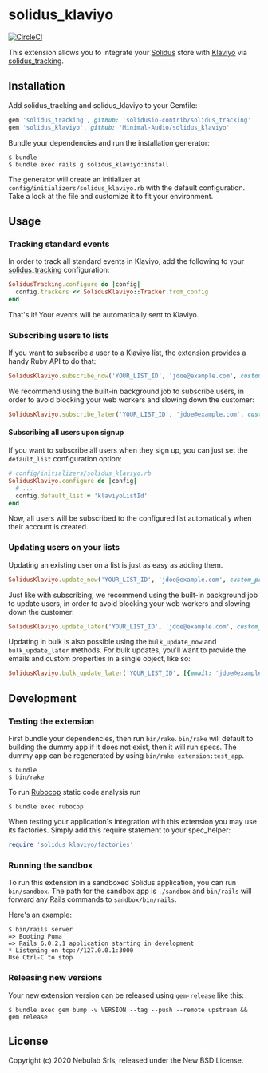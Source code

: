 # solidus_klaviyo

[![CircleCI](https://circleci.com/gh/Minimal-Audio/solidus_klaviyo.svg?style=svg)](https://circleci.com/gh/Minimal-Audio/solidus_klaviyo)

This extension allows you to integrate your [Solidus](https://solidus.io) store with
[Klaviyo](https://klaviyo.com) via [solidus_tracking](https://github.com/solidusio-contrib/solidus_tracking).

## Installation

Add solidus_tracking and solidus_klaviyo to your Gemfile:

```ruby
gem 'solidus_tracking', github: 'solidusio-contrib/solidus_tracking'
gem 'solidus_klaviyo', github: 'Minimal-Audio/solidus_klaviyo'
```

Bundle your dependencies and run the installation generator:

```console
$ bundle
$ bundle exec rails g solidus_klaviyo:install
```

The generator will create an initializer at `config/initializers/solidus_klaviyo.rb` with the
default configuration. Take a look at the file and customize it to fit your environment.


## Usage

### Tracking standard events

In order to track all standard events in Klaviyo, add the following to your
[solidus_tracking](https://github.com/solidusio-contrib/solidus_tracking) configuration:

```ruby
SolidusTracking.configure do |config|
  config.trackers << SolidusKlaviyo::Tracker.from_config
end
```

That's it! Your events will be automatically sent to Klaviyo.

### Subscribing users to lists

If you want to subscribe a user to a Klaviyo list, the extension provides a handy Ruby API to do
that:

```ruby
SolidusKlaviyo.subscribe_now('YOUR_LIST_ID', 'jdoe@example.com', custom_property: 'value') 
```

We recommend using the built-in background job to subscribe users, in order to avoid blocking your
web workers and slowing down the customer:

```ruby
SolidusKlaviyo.subscribe_later('YOUR_LIST_ID', 'jdoe@example.com', custom_property: 'value')
```

#### Subscribing all users upon signup

If you want to subscribe all users when they sign up, you can just set the `default_list`
configuration option:

```ruby
# config/initializers/solidus_klaviyo.rb
SolidusKlaviyo.configure do |config|
  # ...
  config.default_list = 'klaviyoListId'
end
``` 

Now, all users will be subscribed to the configured list automatically when their account is
created.

### Updating users on your lists

Updating an existing user on a list is just as easy as adding them.

```ruby
SolidusKlaviyo.update_now('YOUR_LIST_ID', 'jdoe@example.com', custom_property: 'value') 
```

Just like with subscribing, we recommend using the built-in background job to update users,
in order to avoid blocking your web workers and slowing down the customer:

```ruby
SolidusKlaviyo.update_later('YOUR_LIST_ID', 'jdoe@example.com', custom_property: 'value')
```

Updating in bulk is also possible using the `bulk_update_now` and `bulk_update_later` methods.
For bulk updates, you'll want to provide the emails and custom properties in a single object,
like so:

```ruby
SolidusKlaviyo.bulk_update_later('YOUR_LIST_ID', [{email: 'jdoe@example.com', custom_property: 'value'}])
```

## Development

### Testing the extension

First bundle your dependencies, then run `bin/rake`. `bin/rake` will default to building the dummy
app if it does not exist, then it will run specs. The dummy app can be regenerated by using
`bin/rake extension:test_app`.

```console
$ bundle
$ bin/rake
```

To run [Rubocop](https://github.com/bbatsov/rubocop) static code analysis run

```console
$ bundle exec rubocop
```

When testing your application's integration with this extension you may use its factories.
Simply add this require statement to your spec_helper:

```ruby
require 'solidus_klaviyo/factories'
```

### Running the sandbox

To run this extension in a sandboxed Solidus application, you can run `bin/sandbox`. The path for
the sandbox app is `./sandbox` and `bin/rails` will forward any Rails commands to
`sandbox/bin/rails`.

Here's an example:

```console
$ bin/rails server
=> Booting Puma
=> Rails 6.0.2.1 application starting in development
* Listening on tcp://127.0.0.1:3000
Use Ctrl-C to stop
```

### Releasing new versions

Your new extension version can be released using `gem-release` like this:

```console
$ bundle exec gem bump -v VERSION --tag --push --remote upstream && gem release
```

## License

Copyright (c) 2020 Nebulab Srls, released under the New BSD License.

